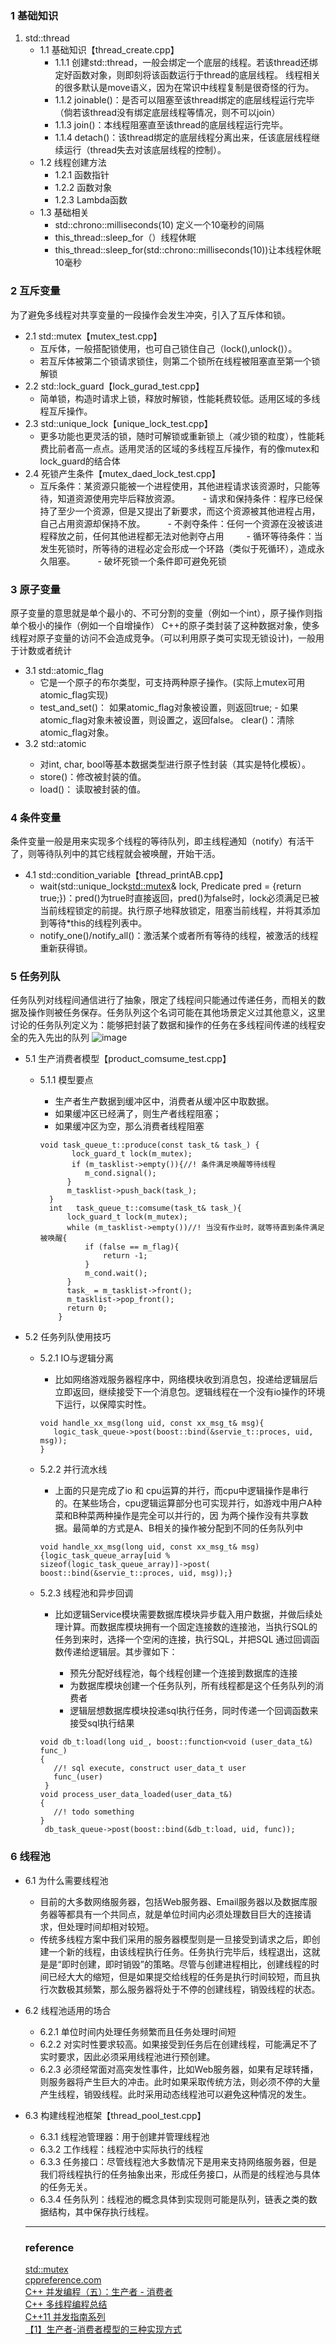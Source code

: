 ### 1 基础知识
1. std::thread
   - 1.1 基础知识【thread_create.cpp】
     - 1.1.1 创建std::thread，一般会绑定一个底层的线程。若该thread还绑定好函数对象，则即刻将该函数运行于thread的底层线程。
线程相关的很多默认是move语义，因为在常识中线程复制是很奇怪的行为。
     - 1.1.2 joinable()：是否可以阻塞至该thread绑定的底层线程运行完毕（倘若该thread没有绑定底层线程等情况，则不可以join）
     - 1.1.3 join()：本线程阻塞直至该thread的底层线程运行完毕。
     - 1.1.4 detach()：该thread绑定的底层线程分离出来，任该底层线程继续运行（thread失去对该底层线程的控制）。
   - 1.2 线程创建方法
     - 1.2.1 函数指针
     - 1.2.2 函数对象
     - 1.2.3 Lambda函数
   - 1.3 基础相关
     - std::chrono::milliseconds(10) 定义一个10毫秒的间隔
     - this_thread::sleep_for（）线程休眠
     - this_thread::sleep_for(std::chrono::milliseconds(10))让本线程休眠10毫秒
### 2 互斥变量
   为了避免多线程对共享变量的一段操作会发生冲突，引入了互斥体和锁。
   - 2.1 std::mutex【mutex_test.cpp】
     - 互斥体，一般搭配锁使用，也可自己锁住自己（lock(),unlock()）。
     - 若互斥体被第二个锁请求锁住，则第二个锁所在线程被阻塞直至第一个锁解锁
   - 2.2 std::lock_guard【lock_gurad_test.cpp】
     - 简单锁，构造时请求上锁，释放时解锁，性能耗费较低。适用区域的多线程互斥操作。
   - 2.3 std::unique_lock【unique_lock_test.cpp】
     - 更多功能也更灵活的锁，随时可解锁或重新锁上（减少锁的粒度），性能耗费比前者高一点点。适用灵活的区域的多线程互斥操作，有的像mutex和lock_guard的结合体
   - 2.4 死锁产生条件【mutex_daed_lock_test.cpp】
      - 互斥条件：某资源只能被一个进程使用，其他进程请求该资源时，只能等待，知道资源使用完毕后释放资源。
　　  - 请求和保持条件：程序已经保持了至少一个资源，但是又提出了新要求，而这个资源被其他进程占用，自己占用资源却保持不放。
　　  - 不剥夺条件：任何一个资源在没被该进程释放之前，任何其他进程都无法对他剥夺占用 
　　  - 循环等待条件：当发生死锁时，所等待的进程必定会形成一个环路（类似于死循环），造成永久阻塞。
　　  - 破坏死锁一个条件即可避免死锁
### 3 原子变量
原子变量的意思就是单个最小的、不可分割的变量（例如一个int），原子操作则指单个极小的操作（例如一个自增操作）
C++的原子类封装了这种数据对象，使多线程对原子变量的访问不会造成竞争。（可以利用原子类可实现无锁设计)，一般用于计数或者统计
- 3.1 std::atomic_flag
  - 它是一个原子的布尔类型，可支持两种原子操作。(实际上mutex可用atomic_flag实现)
  - test_and_set()： 如果atomic_flag对象被设置，则返回true; - 如果atomic_flag对象未被设置，则设置之，返回false。
clear()：清除atomic_flag对象。
- 3.2 std::atomic<T> 
  - 对int, char, bool等基本数据类型进行原子性封装（其实是特化模板）。
  - store()：修改被封装的值。
  - load()： 读取被封装的值。
### 4 条件变量
  条件变量一般是用来实现多个线程的等待队列，即主线程通知（notify）有活干了，则等待队列中的其它线程就会被唤醒，开始干活。
   - 4.1 std::condition_variable【thread_printAB.cpp】
        - wait(std::unique_lock<std::mutex>& lock, Predicate pred = [](){return true;})：pred()为true时直接返回，pred()为false时，lock必须满足已被当前线程锁定的前提。执行原子地释放锁定，阻塞当前线程，并将其添加到等待*this的线程列表中。
        - notify_one()/notify_all()：激活某个或者所有等待的线程，被激活的线程重新获得锁。
### 5 任务列队
任务队列对线程间通信进行了抽象，限定了线程间只能通过传递任务，而相关的数据及操作则被任务保存。任务队列这个名词可能在其他场景定义过其他意义，这里讨论的任务队列定义为：能够把封装了数据和操作的任务在多线程间传递的线程安全的先入先出的队列
![image](15E63E96BBC941229725845377CE0B3F)
- 5.1 生产消费者模型【product_comsume_test.cpp】
  - 5.1.1 模型要点
    - 生产者生产数据到缓冲区中，消费者从缓冲区中取数据。
    - 如果缓冲区已经满了，则生产者线程阻塞；
    - 如果缓冲区为空，那么消费者线程阻塞
  
    ```
    void task_queue_t::produce(const task_t& task_) {
           lock_guard_t lock(m_mutex);
           if (m_tasklist->empty()){//! 条件满足唤醒等待线程
              m_cond.signal();
          }
          m_tasklist->push_back(task_);
      }
      int   task_queue_t::comsume(task_t& task_){
          lock_guard_t lock(m_mutex);
          while (m_tasklist->empty())//! 当没有作业时，就等待直到条件满足被唤醒{
              if (false == m_flag){
                  return -1;
              }
              m_cond.wait();
          }
          task_ = m_tasklist->front();
          m_tasklist->pop_front();
          return 0;
        }
    ```
- 5.2 任务列队使用技巧
  - 5.2.1 IO与逻辑分离
    - 比如网络游戏服务器程序中，网络模块收到消息包，投递给逻辑层后立即返回，继续接受下一个消息包。逻辑线程在一个没有io操作的环境下运行，以保障实时性。
    
    ```
    void handle_xx_msg(long uid, const xx_msg_t& msg){
       logic_task_queue->post(boost::bind(&servie_t::proces, uid, msg));
    }
    ```
  - 5.2.2 并行流水线
    - 上面的只是完成了io 和 cpu运算的并行，而cpu中逻辑操作是串行的。在某些场合，cpu逻辑运算部分也可实现并行，如游戏中用户A种菜和B种菜两种操作是完全可以并行的，因 为两个操作没有共享数据。最简单的方式是A、B相关的操作被分配到不同的任务队列中
    
    ```
    void handle_xx_msg(long uid, const xx_msg_t& msg) {logic_task_queue_array[uid %     sizeof(logic_task_queue_array)]->post( boost::bind(&servie_t::proces, uid, msg));}
    ```

  - 5.2.3 线程池和异步回调
    - 比如逻辑Service模块需要数据库模块异步载入用户数据，并做后续处理计算。而数据库模块拥有一个固定连接数的连接池，当执行SQL的任务到来时，选择一个空闲的连接，执行SQL，并把SQL 通过回调函数传递给逻辑层。其步骤如下：

       - 预先分配好线程池，每个线程创建一个连接到数据库的连接
       - 为数据库模块创建一个任务队列，所有线程都是这个任务队列的消费者
       - 逻辑层想数据库模块投递sql执行任务，同时传递一个回调函数来接受sql执行结果
      
    ```
    void db_t:load(long uid_, boost::function<void (user_data_t&) func_)
    {
       //! sql execute, construct user_data_t user
       func_(user)
     }
    void process_user_data_loaded(user_data_t&)
    {
       //! todo something
    }
     db_task_queue->post(boost::bind(&db_t:load, uid, func));
    ```
### 6 线程池
 - 6.1 为什么需要线程池
    - 目前的大多数网络服务器，包括Web服务器、Email服务器以及数据库服务器等都具有一个共同点，就是单位时间内必须处理数目巨大的连接请求，但处理时间却相对较短。   
   - 传统多线程方案中我们采用的服务器模型则是一旦接受到请求之后，即创建一个新的线程，由该线程执行任务。任务执行完毕后，线程退出，这就是是“即时创建，即时销毁”的策略。尽管与创建进程相比，创建线程的时间已经大大的缩短，但是如果提交给线程的任务是执行时间较短，而且执行次数极其频繁，那么服务器将处于不停的创建线程，销毁线程的状态。 
 - 6.2 线程池适用的场合
   -  6.2.1 单位时间内处理任务频繁而且任务处理时间短
   -  6.2.2 对实时性要求较高。如果接受到任务后在创建线程，可能满足不了实时要求，因此必须采用线程池进行预创建。
   -  6.2.3 必须经常面对高突发性事件，比如Web服务器，如果有足球转播，则服务器将产生巨大的冲击。此时如果采取传统方法，则必须不停的大量产生线程，销毁线程。此时采用动态线程池可以避免这种情况的发生。
 - 6.3 构建线程池框架【thread_pool_test.cpp】
   - 6.3.1 线程池管理器：用于创建并管理线程池
   - 6.3.2 工作线程：线程池中实际执行的线程
   - 6.3.3 任务接口：尽管线程池大多数情况下是用来支持网络服务器，但是我们将线程执行的任务抽象出来，形成任务接口，从而是的线程池与具体的任务无关。
   - 6.3.4 任务队列：线程池的概念具体到实现则可能是队列，链表之类的数据结构，其中保存执行线程。
   
   ---
   ### reference
   [std::mutex](http://www.cplusplus.com/reference/mutex/mutex/)   
   [cppreference.com](cppreference.com)   
   [C++ 并发编程（五）：生产者 - 消费者](https://segmentfault.com/a/1190000006703543)   
   [C++ 多线程编程总结](https://www.oschina.net/question/28_53992)   
   [C++11 并发指南系列](https://www.cnblogs.com/haippy/p/3284540.html)   
   [【1】生产者-消费者模型的三种实现方式](https://www.cnblogs.com/twoheads/p/10137263.html)   




